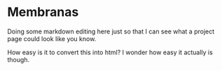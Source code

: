 
# Membranas

Doing some markdown editing here just so that I can see what a project page could look like you know.

How easy is it to convert this into html? I wonder how easy it actually is though.
